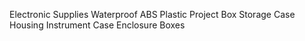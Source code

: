 Electronic Supplies Waterproof ABS Plastic Project Box Storage Case Housing Instrument Case Enclosure Boxes
